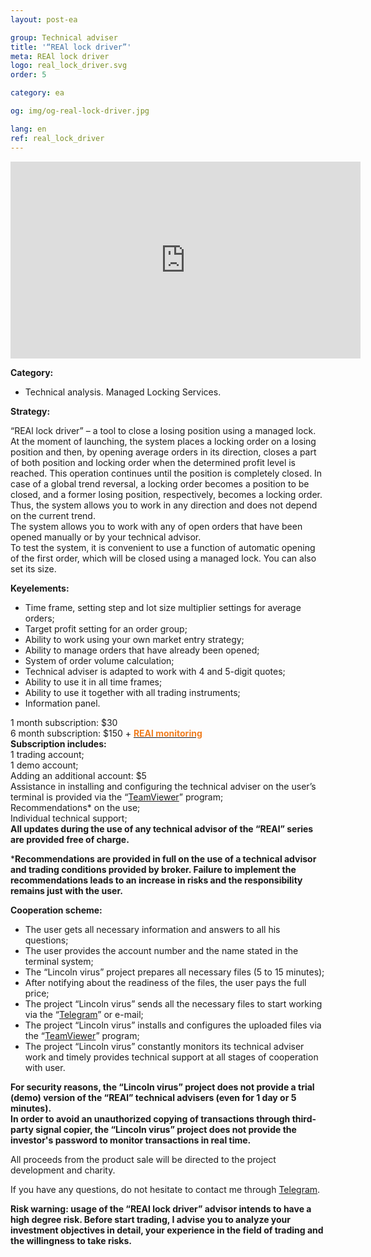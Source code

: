 ```yaml
---
layout: post-ea

group: Technical adviser
title: '“REAl lock driver”'
meta: REAl lock driver
logo: real_lock_driver.svg
order: 5

category: ea

og: img/og-real-lock-driver.jpg

lang: en
ref: real_lock_driver
---
```


<iframe class="mx-auto d-block" width="560" height="315" src="https://www.youtube.com/embed/G6Dqpv0mCGc?rel=0&amp;controls=2&amp;showinfo=0" frameborder="0" allow="autoplay; encrypted-media" allowfullscreen> </iframe>

**Category:**
  - Technical analysis. Managed Locking Services.
  
**Strategy:**

“REAl lock driver” – a tool to close a losing position using a managed lock.  
At the moment of launching, the system places a locking order on a losing position and then, by opening average orders in its direction, closes a part of both position and locking order when the determined profit level is reached. This operation continues until the position is completely closed. In case of a global trend reversal, a locking order becomes a position to be closed, and a former losing position, respectively, becomes a locking order. Thus, the system allows you to work in any direction and does not depend on the current trend.  
The system allows you to work with any of open orders that have been opened manually or by your technical advisor.  
To test the system, it is convenient to use a function of automatic opening of the first order, which will be closed using a managed lock. You can also set its size.  

**Keyelements:**
  - Time frame, setting step and lot size multiplier settings for average orders;
  - Target profit setting for an order group;
  - Ability to work using your own market entry strategy;
  - Ability to manage orders that have already been opened;
  - System of order volume calculation;
  - Technical adviser is adapted to work with 4 and 5-digit quotes;
  - Ability to use it in all time frames;
  - Ability to use it together with all trading instruments;
  - Information panel.
  
  1 month subscription: $30  
  6 month subscription: $150 + **<a href="https://lincolnvirus.com/projects/forex/real_monitoring.html" target="_blank"><span style="color:#f07e20">REAl monitoring</span></a>**  
  **Subscription includes:**  
  1 trading account;  
  1 demo account;  
  Adding an additional account: $5  
  Assistance in installing and configuring the technical adviser on the user’s terminal is provided via the “<a href="https://www.teamviewer.com/" target="_blank">TeamViewer</a>” program;  
  Recommendations* on the use;  
  Individual technical support;  
  **All updates during the use of any technical advisor of the “REAl” series are provided free of charge.**
  
  ***Recommendations are provided in full on the use of a technical advisor and trading conditions provided by broker. Failure to implement the recommendations leads to an increase in risks and the responsibility remains just with the user.**
  
  **Cooperation scheme:**
  
- The user gets all necessary information and answers to all his questions;  
- The user provides the account number and the name stated in the terminal system;  
- The “Lincoln virus” project prepares all necessary files (5 to 15 minutes);  
- After notifying about the readiness of the files, the user pays the full price;  
- The project “Lincoln virus” sends all the necessary files to start working via the “<a href="https://t.me/chutkoy" target="_blank">Telegram</a>” or e-mail;  
- The project “Lincoln virus” installs and configures the uploaded files via the “<a href="https://www.teamviewer.com/" target="_blank">TeamViewer</a>” program;  
- The project “Lincoln virus” constantly monitors its technical adviser work and timely provides technical support at all stages of cooperation with user.  

**For security reasons, the “Lincoln virus” project does not provide a trial (demo) version of the “REAl” technical advisers (even for 1 day or 5 minutes).**  
**In order to avoid an unauthorized copying of transactions through third-party signal copier, the “Lincoln virus” project does not provide the investor's password to monitor transactions in real time.**  

All proceeds from the product sale will be directed to the project development and charity.  

If you have any questions, do not hesitate to contact me through <a href="https://t.me/chutkoy" target="_blank">Telegram</a>.  

**Risk warning: usage of the “REAl lock driver” advisor intends to have a high degree risk. Before start trading, I advise you to analyze your investment objectives in detail, your experience in the field of trading and the willingness to take risks.**
